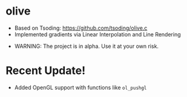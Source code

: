 # olive
- Based on Tsoding: https://github.com/tsoding/olive.c
- Implemented gradients via Linear Interpolation and Line Rendering

* WARNING: The project is in alpha. Use it at your own risk.

# Recent Update!
- Added OpenGL support with functions like `ol_pushgl`
